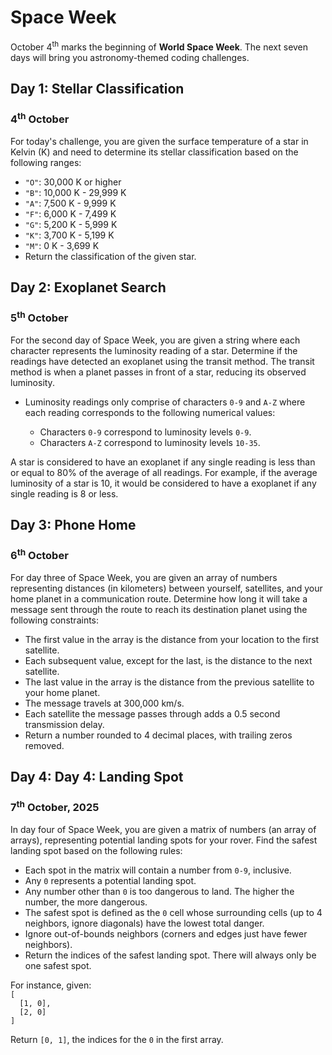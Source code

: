 <h1>Space Week</h1>
<p>October 4<sup>th</sup> marks the beginning of <strong>World Space Week</strong>. The next seven days will bring you astronomy-themed coding challenges.</p>
<h2>Day 1: Stellar Classification</h2>
<h3>4<sup>th</sup> October</h3>
For today's challenge, you are given the surface temperature of a star in Kelvin (K) and need to determine its stellar classification based on the following ranges:</br>
<ul>
  <li><code>"O"</code>: 30,000 K or higher</li>
  <li><code>"B"</code>: 10,000 K - 29,999 K</li>
  <li><code>"A"</code>: 7,500 K - 9,999 K</li>
  <li><code>"F"</code>: 6,000 K - 7,499 K</li>
  <li><code>"G"</code>: 5,200 K - 5,999 K</li>
  <li><code>"K"</code>: 3,700 K - 5,199 K</li>
  <li><code>"M"</code>: 0 K - 3,699 K</li>
  <li>Return the classification of the given star.</li>
</ul>
<h2>Day 2: Exoplanet Search</h2>
<h3>5<sup>th</sup> October</h3>
<p>For the second day of Space Week, you are given a string where each character represents the luminosity reading of a star. Determine if the readings have detected an exoplanet using the transit method. The transit method is when a planet passes in front of a star, reducing its observed luminosity.</p>
<ul>
  <li>Luminosity readings only comprise of characters <code>0-9</code> and <code>A-Z</code> where each reading corresponds to the following numerical values:</li>
  <ul>
    <li>Characters <code>0-9</code> correspond to luminosity levels <code>0-9</code>.</li>
    <li>Characters <code>A-Z</code> correspond to luminosity levels <code>10-35</code>.</li>
  </ul>
</ul>
<p>A star is considered to have an exoplanet if any single reading is less than or equal to 80% of the average of all readings. For example, if the average luminosity of a star is 10, it would be considered to have a exoplanet if any single reading is 8 or less.</p>
<h2>Day 3: Phone Home</h2>
<h3>6<sup>th</sup> October</h3>
<p>For day three of Space Week, you are given an array of numbers representing distances (in kilometers) between yourself, satellites, and your home planet in a communication route. Determine how long it will take a message sent through the route to reach its destination planet using the following constraints:</p>
<ul>
  <li>The first value in the array is the distance from your location to the first satellite.</li>
  <li>Each subsequent value, except for the last, is the distance to the next satellite.</li>
  <li>The last value in the array is the distance from the previous satellite to your home planet.</li>
  <li>The message travels at 300,000 km/s.</li>
  <li>Each satellite the message passes through adds a 0.5 second transmission delay.</li>
  <li>Return a number rounded to 4 decimal places, with trailing zeros removed.</li>
</ul>

<h2>Day 4: Day 4: Landing Spot</h2>
<h3>7<sup>th</sup> October, 2025</h3>
<p>In day four of Space Week, you are given a matrix of numbers (an array of arrays), representing potential landing spots for your rover. Find the safest landing spot based on the following rules:</p>
<ul>
  <li>Each spot in the matrix will contain a number from <code>0-9</code>, inclusive.</li>
  <li>Any <code>0</code> represents a potential landing spot.</li>
  <li>Any number other than <code>0</code> is too dangerous to land. The higher the number, the more dangerous.</li>
  <li>The safest spot is defined as the <code>0</code> cell whose surrounding cells (up to 4 neighbors, ignore diagonals) have the lowest total danger.</li>
  <li>Ignore out-of-bounds neighbors (corners and edges just have fewer neighbors).</li>
  <li>Return the indices of the safest landing spot. There will always only be one safest spot.</li>
</ul>
<p>For instance, given:</br>
<code>[
  [1, 0],
  [2, 0]
]
</code>

Return <code>[0, 1]</code>, the indices for the <code>0</code> in the first array.</p>
